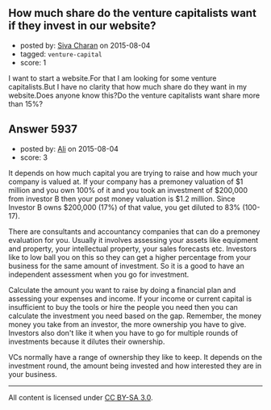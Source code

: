 ## How much share do the venture capitalists want if they invest in our website?

- posted by: [Siva Charan](https://stackexchange.com/users/1040672/siva-charan) on 2015-08-04
- tagged: `venture-capital`
- score: 1


I want to start a website.For that I am looking for some venture capitalists.But I have no clarity that how much share do they want in my website.Does anyone know this?Do the venture capitalists want share more than 15%?


## Answer 5937

- posted by: [Ali](https://stackexchange.com/users/2815644/ali) on 2015-08-04
- score: 3

It depends on how much capital  you are trying to raise and how much your company is valued at. If your company has a premoney valuation of $1 million and you own 100% of it and you took an investment of $200,000 from investor B then your post money valuation is $1.2 million. Since Investor B owns $200,000 (17%) of that value, you get diluted to 83% (100-17). 

There are consultants and accountancy companies that can do a premoney evaluation for you. Usually it involves assessing your assets like equipment and property, your intellectual property, your sales forecasts etc. Investors like to low ball you on this so they can get a higher percentage from your business for the same amount of investment. So it is a good to have an independent assessment when you go for investment. 

Calculate the amount you want to raise by doing a financial plan and assessing your expenses and income. If your income or current capital is insufficient to buy the tools or hire the people you need then you can calculate the investment you need based on the gap. Remember, the money money you take from an investor, the more ownership you have to give. Investors also don't like it when you have to go for multiple rounds of investments because it dilutes their ownership.

VCs normally have a range of ownership they like to keep. It depends on the investment round, the amount being invested and how interested they are in your business. 



---

All content is licensed under [CC BY-SA 3.0](https://creativecommons.org/licenses/by-sa/3.0/).
